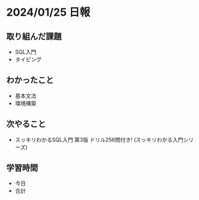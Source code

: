 # 2024/01/25 日報

## 取り組んだ課題
- SQL入門
- タイピング

## わかったこと
- 基本文法
- 環境構築

## 次やること
- スッキリわかるSQL入門 第3版 ドリル256問付き! (スッキリわかる入門シリーズ)

## 学習時間
- 今日
- 合計
